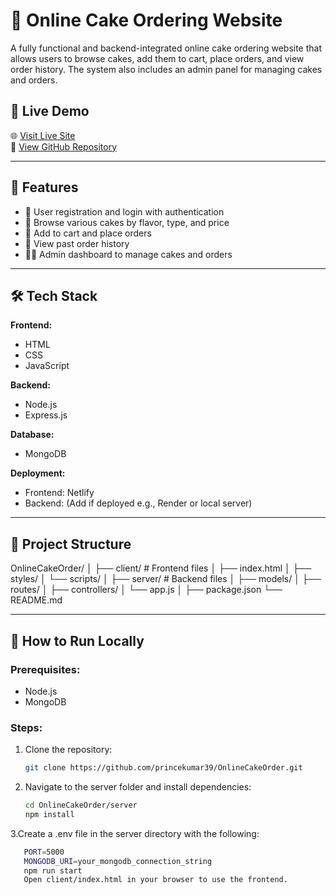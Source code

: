 # 🎂 Online Cake Ordering Website

A fully functional and backend-integrated online cake ordering website that allows users to browse cakes, add them to cart, place orders, and view order history. The system also includes an admin panel for managing cakes and orders.

## 🚀 Live Demo
🌐 [Visit Live Site](https://onlinecakeorder.netlify.app/)  
📁 [View GitHub Repository](https://github.com/princekumar39/OnlineCakeOrder)

---

## 📌 Features

- 🔐 User registration and login with authentication
- 🎂 Browse various cakes by flavor, type, and price
- 🛒 Add to cart and place orders
- 🧾 View past order history
- 🧑‍💼 Admin dashboard to manage cakes and orders

---

## 🛠️ Tech Stack

**Frontend:**
- HTML
- CSS
- JavaScript

**Backend:**
- Node.js
- Express.js

**Database:**
- MongoDB

**Deployment:**
- Frontend: Netlify
- Backend: (Add if deployed e.g., Render or local server)


---

## 📁 Project Structure
OnlineCakeOrder/ │ ├── client/ # Frontend files │ ├── index.html │ ├── styles/ │ └── scripts/ │ ├── server/ # Backend files │ ├── models/ │ ├── routes/ │ ├── controllers/ │ └── app.js │ ├── package.json └── README.md



---

## 🚦 How to Run Locally

### Prerequisites:
- Node.js
- MongoDB

### Steps:

1. Clone the repository:
   ```bash
   git clone https://github.com/princekumar39/OnlineCakeOrder.git
2. Navigate to the server folder and install dependencies:
   ```bash
   cd OnlineCakeOrder/server
   npm install

3.Create a .env file in the server directory with the following:
```bash
   PORT=5000
   MONGODB_URI=your_mongodb_connection_string
   npm run start
   Open client/index.html in your browser to use the frontend.

